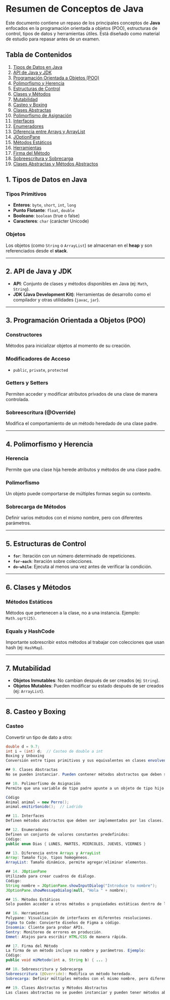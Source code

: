 # Resumen de Conceptos de Java

Este documento contiene un repaso de los principales conceptos de **Java** enfocados en la programación orientada a objetos (POO), estructuras de control, tipos de datos y herramientas útiles. Está diseñado como material de estudio para repasar antes de un examen.

## Tabla de Contenidos
1. [Tipos de Datos en Java](#1-tipos-de-datos-en-java)
2. [API de Java y JDK](#2-api-de-java-y-jdk)
3. [Programación Orientada a Objetos (POO)](#3-programación-orientada-a-objetos-poo)
4. [Polimorfismo y Herencia](#4-polimorfismo-y-herencia)
5. [Estructuras de Control](#5-estructuras-de-control)
6. [Clases y Métodos](#6-clases-y-métodos)
7. [Mutabilidad](#7-mutabilidad)
8. [Casteo y Boxing](#8-casteo-y-boxing)
9. [Clases Abstractas](#9-clases-abstractas)
10. [Polimorfismo de Asignación](#10-polimorfismo-de-asignación)
11. [Interfaces](#11-interfaces)
12. [Enumeradores](#12-enumeradores)
13. [Diferencia entre Arrays y ArrayList](#13-diferencia-entre-arrays-y-arraylist)
14. [JOptionPane](#14-joptionpane)
15. [Métodos Estáticos](#15-métodos-estáticos)
16. [Herramientas](#16-herramientas)
17. [Firma del Método](#17-firma-del-método)
18. [Sobreescritura y Sobrecarga](#18-sobreescritura-y-sobrecarga)
19. [Clases Abstractas y Métodos Abstractos](#19-clases-abstractas-y-métodos-abstractos)

## 1. Tipos de Datos en Java

### Tipos Primitivos
- **Enteros**: `byte`, `short`, `int`, `long`
- **Punto Flotante**: `float`, `double`
- **Booleano**: `boolean` (true o false)
- **Caracteres**: `char` (carácter Unicode)

### Objetos
Los objetos (como `String` o `ArrayList`) se almacenan en el **heap** y son referenciados desde el **stack**.

---

## 2. API de Java y JDK

- **API**: Conjunto de clases y métodos disponibles en Java (ej: `Math`, `String`).
- **JDK (Java Development Kit)**: Herramientas de desarrollo como el compilador y otras utilidades (`javac`, `jar`).

---

## 3. Programación Orientada a Objetos (POO)

### Constructores
Métodos para inicializar objetos al momento de su creación.

### Modificadores de Acceso
- `public`, `private`, `protected`

### Getters y Setters
Permiten acceder y modificar atributos privados de una clase de manera controlada.

### Sobreescritura (@Override)
Modifica el comportamiento de un método heredado de una clase padre.

---

## 4. Polimorfismo y Herencia

### Herencia
Permite que una clase hija herede atributos y métodos de una clase padre.

### Polimorfismo
Un objeto puede comportarse de múltiples formas según su contexto.

### Sobrecarga de Métodos
Definir varios métodos con el mismo nombre, pero con diferentes parámetros.

---

## 5. Estructuras de Control

- **`for`**: Iteración con un número determinado de repeticiones.
- **`for-each`**: Iteración sobre colecciones.
- **`do-while`**: Ejecuta al menos una vez antes de verificar la condición.

---

## 6. Clases y Métodos

### Métodos Estáticos
Métodos que pertenecen a la clase, no a una instancia. Ejemplo: `Math.sqrt(25)`.

### Equals y HashCode
Importante sobrescribir estos métodos al trabajar con colecciones que usan hash (ej: `HashMap`).

---

## 7. Mutabilidad

- **Objetos Inmutables**: No cambian después de ser creados (ej: `String`).
- **Objetos Mutables**: Pueden modificar su estado después de ser creados (ej: `ArrayList`).

---

## 8. Casteo y Boxing

### Casteo
Convertir un tipo de dato a otro:
```java
double d = 9.7;
int i = (int) d;  // Casteo de double a int
Boxing y Unboxing
Conversión entre tipos primitivos y sus equivalentes en clases envolventes (ej: int y Integer).

## 9. Clases Abstractas
No se pueden instanciar. Pueden contener métodos abstractos que deben ser implementados por las subclases.

## 10. Polimorfismo de Asignación
Permite que una variable de tipo padre apunte a un objeto de tipo hijo y se comporte como el hijo.

Código
Animal animal = new Perro();
animal.emitirSonido();  // Ladrido

## 11. Interfaces
Definen métodos abstractos que deben ser implementados por las clases. Una clase puede implementar múltiples interfaces.

## 12. Enumeradores
Definen un conjunto de valores constantes predefinidos:
Código: 
public enum Dias { LUNES, MARTES, MIERCOLES, JUEVES, VIERNES }

## 13. Diferencia entre Arrays y ArrayList
Array: Tamaño fijo, tipos homogéneos.
ArrayList: Tamaño dinámico, permite agregar/eliminar elementos.

## 14. JOptionPane
Utilizado para crear cuadros de diálogo.
Código:
String nombre = JOptionPane.showInputDialog("Introduce tu nombre");
JOptionPane.showMessageDialog(null, "Hola " + nombre);

## 15. Métodos Estáticos
Solo pueden acceder a otros métodos o propiedades estáticas dentro de la clase. No requieren de una instancia para ser llamados.

## 16. Herramientas
Polypane: Visualización de interfaces en diferentes resoluciones.
Figma to Code: Convierte diseños de Figma a código.
Insomnia: Cliente para probar APIs.
Sentry: Monitoreo de errores en producción.
Emmet: Atajos para escribir HTML/CSS de manera rápida.

## 17. Firma del Método
La firma de un método incluye su nombre y parámetros. Ejemplo:
Código: 
public void miMetodo(int a, String b) { ... }

## 18. Sobreescritura y Sobrecarga
Sobreescritura (@Override): Modifica un método heredado.
Sobrecarga: Definir múltiples métodos con el mismo nombre, pero diferentes parámetros.

## 19. Clases Abstractas y Métodos Abstractos
Las clases abstractas no se pueden instanciar y pueden tener métodos abstractos. Los métodos abstractos deben ser implementados por las subclases.

